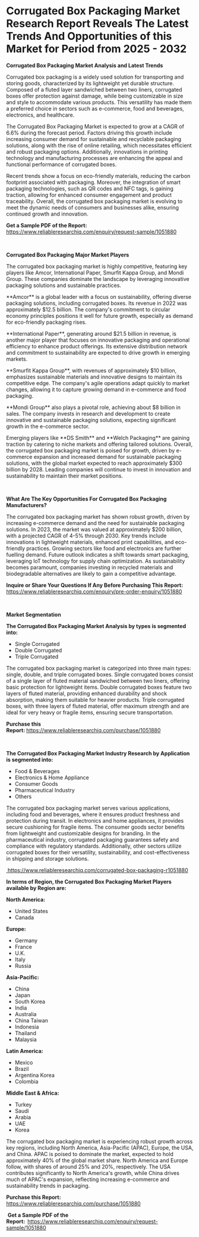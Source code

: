 <p><h1>Corrugated Box Packaging Market Research Report Reveals The Latest Trends And Opportunities of this Market for Period from 2025 - 2032</h1></p><p><strong>Corrugated Box Packaging Market Analysis and Latest Trends</strong></p>
<p><p>Corrugated box packaging is a widely used solution for transporting and storing goods, characterized by its lightweight yet durable structure. Composed of a fluted layer sandwiched between two liners, corrugated boxes offer protection against damage, while being customizable in size and style to accommodate various products. This versatility has made them a preferred choice in sectors such as e-commerce, food and beverages, electronics, and healthcare.</p><p>The Corrugated Box Packaging Market is expected to grow at a CAGR of 6.6% during the forecast period. Factors driving this growth include increasing consumer demand for sustainable and recyclable packaging solutions, along with the rise of online retailing, which necessitates efficient and robust packaging options. Additionally, innovations in printing technology and manufacturing processes are enhancing the appeal and functional performance of corrugated boxes.</p><p>Recent trends show a focus on eco-friendly materials, reducing the carbon footprint associated with packaging. Moreover, the integration of smart packaging technologies, such as QR codes and NFC tags, is gaining traction, allowing for enhanced consumer engagement and product traceability. Overall, the corrugated box packaging market is evolving to meet the dynamic needs of consumers and businesses alike, ensuring continued growth and innovation.</p></p>
<p><strong>Get a Sample PDF of the Report:&nbsp;</strong> <a href="https://www.reliableresearchiq.com/enquiry/request-sample/1051880?utm_campaign=1842&utm_medium=2&utm_source=Github&utm_content=ia&utm_term=19042025&utm_id=corrugated-box-packaging">https://www.reliableresearchiq.com/enquiry/request-sample/1051880</a></p>
<p>&nbsp;</p>
<p><strong>Corrugated Box Packaging Major Market Players</strong></p>
<p><p>The corrugated box packaging market is highly competitive, featuring key players like Amcor, International Paper, Smurfit Kappa Group, and Mondi Group. These companies dominate the landscape by leveraging innovative packaging solutions and sustainable practices.</p><p>**Amcor** is a global leader with a focus on sustainability, offering diverse packaging solutions, including corrugated boxes. Its revenue in 2022 was approximately $12.5 billion. The company's commitment to circular economy principles positions it well for future growth, especially as demand for eco-friendly packaging rises.</p><p>**International Paper**, generating around $21.5 billion in revenue, is another major player that focuses on innovative packaging and operational efficiency to enhance product offerings. Its extensive distribution network and commitment to sustainability are expected to drive growth in emerging markets.</p><p>**Smurfit Kappa Group**, with revenues of approximately $10 billion, emphasizes sustainable materials and innovative designs to maintain its competitive edge. The company's agile operations adapt quickly to market changes, allowing it to capture growing demand in e-commerce and food packaging.</p><p>**Mondi Group** also plays a pivotal role, achieving about $8 billion in sales. The company invests in research and development to create innovative and sustainable packaging solutions, expecting significant growth in the e-commerce sector.</p><p>Emerging players like **DS Smith** and **Welch Packaging** are gaining traction by catering to niche markets and offering tailored solutions. Overall, the corrugated box packaging market is poised for growth, driven by e-commerce expansion and increased demand for sustainable packaging solutions, with the global market expected to reach approximately $300 billion by 2028. Leading companies will continue to invest in innovation and sustainability to maintain their market positions.</p></p>
<p>&nbsp;</p>
<p><strong>What Are The Key Opportunities For Corrugated Box Packaging Manufacturers?</strong></p>
<p><p>The corrugated box packaging market has shown robust growth, driven by increasing e-commerce demand and the need for sustainable packaging solutions. In 2023, the market was valued at approximately $200 billion, with a projected CAGR of 4-5% through 2030. Key trends include innovations in lightweight materials, enhanced print capabilities, and eco-friendly practices. Growing sectors like food and electronics are further fuelling demand. Future outlook indicates a shift towards smart packaging, leveraging IoT technology for supply chain optimization. As sustainability becomes paramount, companies investing in recycled materials and biodegradable alternatives are likely to gain a competitive advantage.</p></p>
<p><strong>Inquire or Share Your Questions If Any Before Purchasing This Report:</strong> <a href="https://www.reliableresearchiq.com/enquiry/pre-order-enquiry/1051880?utm_campaign=1842&utm_medium=2&utm_source=Github&utm_content=ia&utm_term=19042025&utm_id=corrugated-box-packaging">https://www.reliableresearchiq.com/enquiry/pre-order-enquiry/1051880</a></p>
<p>&nbsp;</p>
<p><strong>Market Segmentation</strong></p>
<p><strong>The Corrugated Box Packaging Market Analysis by types is segmented into:</strong></p>
<p><ul><li>Single Corrugated</li><li>Double Corrugated</li><li>Triple Corrugated</li></ul></p>
<p><p>The corrugated box packaging market is categorized into three main types: single, double, and triple corrugated boxes. Single corrugated boxes consist of a single layer of fluted material sandwiched between two liners, offering basic protection for lightweight items. Double corrugated boxes feature two layers of fluted material, providing enhanced durability and shock absorption, making them suitable for heavier products. Triple corrugated boxes, with three layers of fluted material, offer maximum strength and are ideal for very heavy or fragile items, ensuring secure transportation.</p></p>
<p><strong>Purchase this Report:&nbsp;</strong><a href="https://www.reliableresearchiq.com/purchase/1051880?utm_campaign=1842&utm_medium=2&utm_source=Github&utm_content=ia&utm_term=19042025&utm_id=corrugated-box-packaging">https://www.reliableresearchiq.com/purchase/1051880</a></p>
<p>&nbsp;</p>
<p><strong>The Corrugated Box Packaging Market Industry Research by Application is segmented into:</strong></p>
<p><ul><li>Food & Beverages</li><li>Electronics & Home Appliance</li><li>Consumer Goods</li><li>Pharmaceutical Industry</li><li>Others</li></ul></p>
<p><p>The corrugated box packaging market serves various applications, including food and beverages, where it ensures product freshness and protection during transit. In electronics and home appliances, it provides secure cushioning for fragile items. The consumer goods sector benefits from lightweight and customizable designs for branding. In the pharmaceutical industry, corrugated packaging guarantees safety and compliance with regulatory standards. Additionally, other sectors utilize corrugated boxes for their versatility, sustainability, and cost-effectiveness in shipping and storage solutions.</p></p>
<p><a href="https://www.reliableresearchiq.com/corrugated-box-packaging-r1051880?utm_campaign=1842&utm_medium=2&utm_source=Github&utm_content=ia&utm_term=19042025&utm_id=corrugated-box-packaging">&nbsp;https://www.reliableresearchiq.com/corrugated-box-packaging-r1051880</a></p>
<p><strong>In terms of Region, the Corrugated Box Packaging Market Players available by Region are:</strong></p>
<p>
    <p> <strong> North America: </strong>
        <ul>
            <li>United States</li>
            <li>Canada</li>
        </ul>
        </p> 
    <p> <strong> Europe: </strong>
        <ul>
            <li>Germany</li>
            <li>France</li>
            <li>U.K.</li>
            <li>Italy</li>
            <li>Russia</li>
        </ul>
        </p> 
    <p> <strong> Asia-Pacific: </strong>
        <ul>
            <li>China</li>
            <li>Japan</li>
            <li>South Korea</li>
            <li>India</li>
            <li>Australia</li>
            <li>China Taiwan</li>
            <li>Indonesia</li>
            <li>Thailand</li>
            <li>Malaysia</li>
        </ul>
        </p> 
    <p> <strong> Latin America: </strong>
        <ul>
            <li>Mexico</li>
            <li>Brazil</li>
            <li>Argentina Korea</li>
            <li>Colombia</li>
        </ul>
        </p> 
    <p> <strong> Middle East & Africa: </strong>
        <ul>
            <li>Turkey</li>
            <li>Saudi</li>
            <li>Arabia</li>
            <li>UAE</li>
            <li>Korea</li>
        </ul>
    </p>
    </p>
<p><p>The corrugated box packaging market is experiencing robust growth across key regions, including North America, Asia-Pacific (APAC), Europe, the USA, and China. APAC is poised to dominate the market, expected to hold approximately 40% of the global market share. North America and Europe follow, with shares of around 25% and 20%, respectively. The USA contributes significantly to North America's growth, while China drives much of APAC's expansion, reflecting increasing e-commerce and sustainability trends in packaging.</p></p>
<p><strong>Purchase this Report: </strong><a href="https://www.reliableresearchiq.com/purchase/1051880?utm_campaign=1842&utm_medium=2&utm_source=Github&utm_content=ia&utm_term=19042025&utm_id=corrugated-box-packaging">https://www.reliableresearchiq.com/purchase/1051880</a></p>
<p>&nbsp;<strong>Get a Sample PDF of the Report:&nbsp;&nbsp;</strong><a href="https://www.reliableresearchiq.com/enquiry/request-sample/1051880?utm_campaign=1842&utm_medium=2&utm_source=Github&utm_content=ia&utm_term=19042025&utm_id=corrugated-box-packaging">https://www.reliableresearchiq.com/enquiry/request-sample/1051880</a></p>
<p><strong></strong></p>
<p><p></p><p></p><p></p></p>